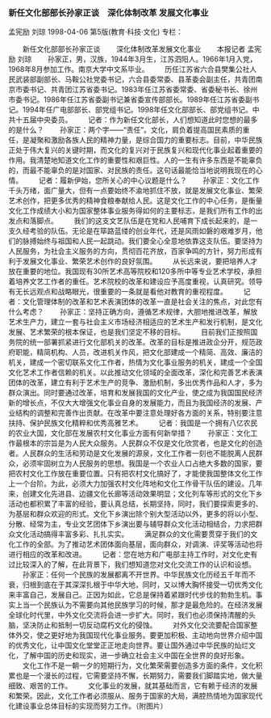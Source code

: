 ### 新任文化部部长孙家正谈　深化体制改革  发展文化事业
孟宪励  刘琼
1998-04-06
第5版(教育·科技·文化)
专栏：

　　新任文化部部长孙家正谈
　　深化体制改革发展文化事业
　　本报记者  孟宪励  刘琼
　　孙家正，男，汉族，1944年3月生，江苏泗阳人。1966年1月入党，1968年8月参加工作。南京大学中文系毕业。
　　历任江苏省六合县樊集公社人民武装部副部长、马鞍公社党委书记，六合县委常委、县革委会副主任，共青团南京市委书记、共青团江苏省委书记。1983年任江苏省委常委、省委秘书长、徐州市委书记。1986年任江苏省委副书记兼省委宣传部部长。1989年任江苏省委副书记。1994年任广电部部长、部党组书记。1998年任文化部部长、部党组书记。中共十五届中央委员。
　　记者：作为新任文化部长，人们想知道此时您想的最多的是什么？
　　孙家正：两个字——“责任”。文化，肩负着提高国民素质的重任，是凝聚和激励各族人民的精神力量，是综合国力的重要标志。目前，中华民族正处于伟大复兴的关键时期，而文化的复兴对于民族复兴和现代化事业起着重要的作用。我清楚地知道文化工作的重要性和艰巨性。人的一生有许多东西是不能辜负的，而最不能辜负的是对国家、对民族的责任。这句话最能恰当地说明我现在的心情。
　　记者：履新伊始，您所关心的中心议题是什么？
　　孙家正：文化工作千头万绪，面广量大，但有一点要始终不渝地抓住不放，就是发展文化事业、繁荣艺术创作，把更多优秀的精神食粮奉献给人民。这是文化工作的中心任务，是衡量文化工作成绩大小和为国家整体事业服务得如何的主要标志，是我们所有工作的出发点和落脚点。
　　我们的这支文艺队伍是在党和人民哺育下成长起来的，是一支久经考验的队伍。无论是在筚路蓝缕的创业年代，还是风雨如磐的艰难岁月，他们的脉搏始终与祖国和人民一起跳动。我们要全心全意地依靠这支队伍。要坚持为人民服务，为社会主义服务的方向，贯彻百花齐放，百家争鸣的方针，努力形成有利于发展文化事业、繁荣艺术创作的良好氛围。
　　从长远来说，要把培养人才放在重要的地位。我国现有30所艺术高等院校和120多所中等专业艺术学校，承担着培养文艺工作者的重任。艺术院校的改革和建设应予高度重视，认真研究。领导有无长远观点和战略眼光，很重要的一条就是看他对教育的重视程度。
　　记者：文化管理体制的改革和艺术表演团体的改革一直是社会关注的焦点，对此您有什么考虑？
　　孙家正：坚持正确方向，遵循艺术规律，大胆地推进改革，解放艺术生产力，建立一套与社会主义市场经济相适应的艺术生产和发行机制，是文化发展、艺术繁荣的根本保证，也是我们坚定不移的目标。
　　目前我们正按照国务院的统一部署抓紧进行文化部机关的改革。改革的目标是推进政企分开，规范政府职能，精简机构、人员，改进机关作风，把文化部建成一个精简、高效、廉洁的机关，建成一个密切联系文化工作者，热情为文化事业服务的机关，建成一个全国文化艺术工作者信赖的机关。以此推动文化领域的全面改革，深化和完善艺术表演团体的改革，建立有利于艺术生产的竞争、激励机制，多出优秀作品和人才，多为群众演出。同时要通过改革，培育和发展我国的文化产业，使之成为我国国民经济新的增长点，不仅大大增强文化事业自身的发展能力，而且为我国经济的发展、产业结构的调整和完善作出贡献。在改革中要注意处理好各方面的关系，特别要注意扶持、保护民族文化精粹和优秀高雅艺术。
　　记者：我国是一个拥有八亿农民的农业大国，文化部在发展农村文化事业方面有何新举措？
　　孙家正：文化工作最根本的宗旨是为人民大众服务。人民群众不仅是文化欣赏者，也是文化的创造者。人民群众的生活和劳动是文化发展的源泉，文化工作者一刻也不能脱离人民群众，必须牢固树立为人民服务的思想。我国是一个农业人口占绝大多数的国家，要把农村文化工作放在重要位置。只有把农村文化搞好了，才能使我国整体文化工作上一个台阶。为此，必须大力加强农村文化阵地和文化工作骨干队伍的建设。几年来，创建文化先进县、边疆文化长廊等活动效果明显；文化列车等形式的文化下乡活动也都积累了丰富的经验，要认真总结，长期坚持，同时，我们要探索更多的、为基层和群众欢迎的形式。文化下乡演出除个别大型活动以外，更多的将以小型、分散、经常为主，专业文艺团体下乡演出要与辅导群众文化活动相结合，力求把群众文化活动搞得丰富多彩、扎扎实实。
　　满足群众的文化需要贯穿于我们的文化工作的全部。为了推动艺术团体面向基层，面向群众，对调演、评奖等活动也将进行相应的改革和改进。
　　记者：您在地方和广电部主持工作时，对文化史有过比较深入的了解，在此背景下，我们想知道您对文化交流工作的认识和设想。
　　孙家正：任何一个民族的发展都离不开世界。中华民族文化历经五千年而不衰，归根到底在于其深深扎根于中华大地，同时，又以博大胸怀接受一切优秀文化来丰富自己，发展自己。正因为如此，它总是保持着紧跟时代步伐的勃勃生机。事实上当一个民族认为不需要向其他民族学习的时候，那才是最危险的。在经济发展全球化时代里，中外文化交流将会进一步扩大。同时，我们也必须保持清醒的头脑，坚决防止和抵制一切反动腐朽文化的侵蚀。
　　对外文化交流要配合国家整体外交，使之更好地为我国现代化事业服务。要更加积极、主动地向世界介绍中国的优秀文化，让中国文化堂堂正正地走向世界。要让国外通过中华民族的灿烂文化，了解中国的历史和现实，进一步确立社会主义中国在全世界的良好形象。
　　文化工作不是一朝一夕的短期行为，文化繁荣需要创造多方面的条件，文化积累也是一个漫长的过程，它需要坚持不懈，长期努力，需要我们脚踏实地，做大量细致、艰苦的工作。
　　文化事业的发展，就其基础而言，它有赖于经济的发展和繁荣。因此，文化工作者必须服从、服务于国家的大局，满腔热情地为国家现代化建设事业总体目标的实现而努力工作。（附图片）
